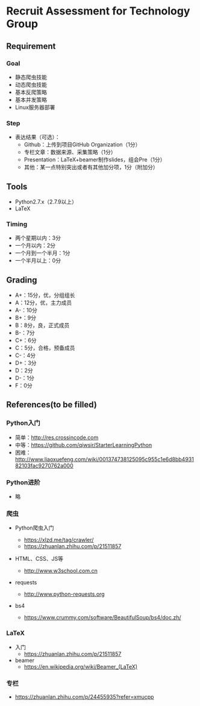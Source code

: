 # Recruit Assessment for Technology Group

## Requirement

### Goal
- 静态爬虫技能
- 动态爬虫技能
- 基本反爬策略
- 基本并发策略
- Linux服务器部署


### Step


- 表达结果（可选）：
  - Github：上传到项目GitHub Organization（1分）
  - 专栏文章：数据来源、采集策略（1分）
  - Presentation：LaTeX+beamer制作slides，组会Pre（1分）
  - 其他：某一点特别突出或者有其他加分项，1分（附加分）

## Tools
- Python2.7.x（2.7.9以上）
- LaTeX


### Timing
  - 两个星期以内：3分
  - 一个月以内：2分
  - 一个月到一个半月：1分
  - 一个半月以上：0分


## Grading
- A+：15分，优，分组组长
- A：12分，优，主力成员
- A-：10分
- B+：9分
- B：8分，良，正式成员
- B-：7分
- C+：6分
- C：5分，合格，预备成员
- C-：4分
- D+：3分
- D：2分
- D-：1分
- F：0分


## References(to be filled)

### Python入门
- 简单：http://res.crossincode.com
- 中等：https://github.com/qiwsir/StarterLearningPython
- 困难：http://www.liaoxuefeng.com/wiki/001374738125095c955c1e6d8bb493182103fac9270762a000

### Python进阶
- 略

### 爬虫

- Python爬虫入门
  - https://xlzd.me/tag/crawler/
  - https://zhuanlan.zhihu.com/p/21511857

- HTML、CSS、JS等
  - http://www.w3school.com.cn

- requests
  - http://www.python-requests.org

- bs4
  - https://www.crummy.com/software/BeautifulSoup/bs4/doc.zh/


### LaTeX
- 入门
  - https://zhuanlan.zhihu.com/p/21511857
- beamer
  - https://en.wikipedia.org/wiki/Beamer_(LaTeX)

### 专栏
- https://zhuanlan.zhihu.com/p/24455935?refer=xmucpp